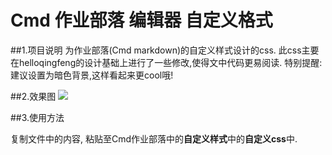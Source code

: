 # Cmd 作业部落 编辑器 自定义格式
##1.项目说明
 为作业部落(Cmd markdown)的自定义样式设计的css.
 此css主要在helloqingfeng的设计基础上进行了一些修改,使得文中代码更易阅读.
特别提醒:建议设置为暗色背景,这样看起来更cool哦!

##2.效果图
![ ](https://github.com/shawshanks/Cmd_markdown_css/blob/master/Cmd%20markdown%20%E6%9C%80%E7%BB%88%E6%95%88%E6%9E%9C%E5%9B%BE1.png)

##3.使用方法
 
 复制文件中的内容, 粘贴至Cmd作业部落中的**自定义样式**中的**自定义css**中.
